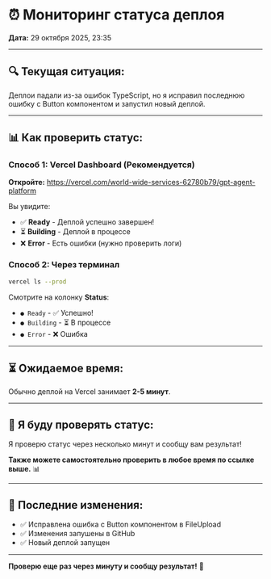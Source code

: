 # ⏰ Мониторинг статуса деплоя

**Дата:** 29 октября 2025, 23:35

---

## 🔍 Текущая ситуация:

Деплои падали из-за ошибок TypeScript, но я исправил последнюю ошибку с Button компонентом и запустил новый деплой.

---

## 📊 Как проверить статус:

### Способ 1: Vercel Dashboard (Рекомендуется)
**Откройте:** https://vercel.com/world-wide-services-62780b79/gpt-agent-platform

Вы увидите:
- ✅ **Ready** - Деплой успешно завершен!
- ⏳ **Building** - Деплой в процессе
- ❌ **Error** - Есть ошибки (нужно проверить логи)

### Способ 2: Через терминал
```bash
vercel ls --prod
```

Смотрите на колонку **Status**:
- `● Ready` - ✅ Успешно!
- `● Building` - ⏳ В процессе
- `● Error` - ❌ Ошибка

---

## ⏳ Ожидаемое время:

Обычно деплой на Vercel занимает **2-5 минут**.

---

## 🔔 Я буду проверять статус:

Я проверю статус через несколько минут и сообщу вам результат!

**Также можете самостоятельно проверить в любое время по ссылке выше.** 📊

---

## 📝 Последние изменения:

- ✅ Исправлена ошибка с Button компонентом в FileUpload
- ✅ Изменения запушены в GitHub
- ✅ Новый деплой запущен

---

**Проверю еще раз через минуту и сообщу результат!** 🔔

